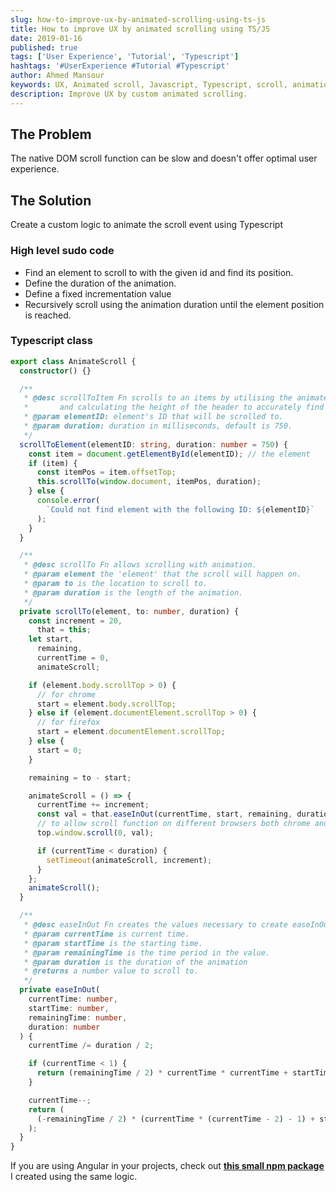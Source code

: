 ```yaml
---
slug: how-to-improve-ux-by-animated-scrolling-using-ts-js
title: How to improve UX by animated scrolling using TS/JS
date: 2019-01-16
published: true
tags: ['User Experience', 'Tutorial', 'Typescript']
hashtags: '#UserExperience #Tutorial #Typescript'
author: Ahmed Mansour
keywords: UX, Animated scroll, Javascript, Typescript, scroll, animation
description: Improve UX by custom animated scrolling.
---
```


## The Problem

The native DOM scroll function can be slow and doesn't offer optimal user experience.

## The Solution

Create a custom logic to animate the scroll event using Typescript

### High level sudo code

- Find an element to scroll to with the given id and find its position.
- Define the duration of the animation.
- Define a fixed incrementation value
- Recursively scroll using the animation duration until the element position is reached.

### Typescript class

```ts
export class AnimateScroll {
  constructor() {}

  /**
   * @desc scrollToItem Fn scrolls to an items by utilising the animated scroll fn (scrollTo)
   *       and calculating the height of the header to accurately find the item's position.
   * @param elementID: element's ID that will be scrolled to.
   * @param duration: duration in milliseconds, default is 750.
   */
  scrollToElement(elementID: string, duration: number = 750) {
    const item = document.getElementById(elementID); // the element
    if (item) {
      const itemPos = item.offsetTop;
      this.scrollTo(window.document, itemPos, duration);
    } else {
      console.error(
        `Could not find element with the following ID: ${elementID}`
      );
    }
  }

  /**
   * @desc scrollTo Fn allows scrolling with animation.
   * @param element the 'element' that the scroll will happen on.
   * @param to is the location to scroll to.
   * @param duration is the length of the animation.
   */
  private scrollTo(element, to: number, duration) {
    const increment = 20,
      that = this;
    let start,
      remaining,
      currentTime = 0,
      animateScroll;

    if (element.body.scrollTop > 0) {
      // for chrome
      start = element.body.scrollTop;
    } else if (element.documentElement.scrollTop > 0) {
      // for firefox
      start = element.documentElement.scrollTop;
    } else {
      start = 0;
    }

    remaining = to - start;

    animateScroll = () => {
      currentTime += increment;
      const val = that.easeInOut(currentTime, start, remaining, duration);
      // to allow scroll function on different browsers both chrome and firefox
      top.window.scroll(0, val);

      if (currentTime < duration) {
        setTimeout(animateScroll, increment);
      }
    };
    animateScroll();
  }

  /**
   * @desc easeInOut Fn creates the values necessary to create easeInOut animation.
   * @param currentTime is current time.
   * @param startTime is the starting time.
   * @param remainingTime is the time period in the value.
   * @param duration is the duration of the animation
   * @returns a number value to scroll to.
   */
  private easeInOut(
    currentTime: number,
    startTime: number,
    remainingTime: number,
    duration: number
  ) {
    currentTime /= duration / 2;

    if (currentTime < 1) {
      return (remainingTime / 2) * currentTime * currentTime + startTime;
    }

    currentTime--;
    return (
      (-remainingTime / 2) * (currentTime * (currentTime - 2) - 1) + startTime
    );
  }
}
```

If you are using Angular in your projects, check out **[this small npm package](https://www.npmjs.com/package/ng-animate-scroll)** I created using the same logic.
